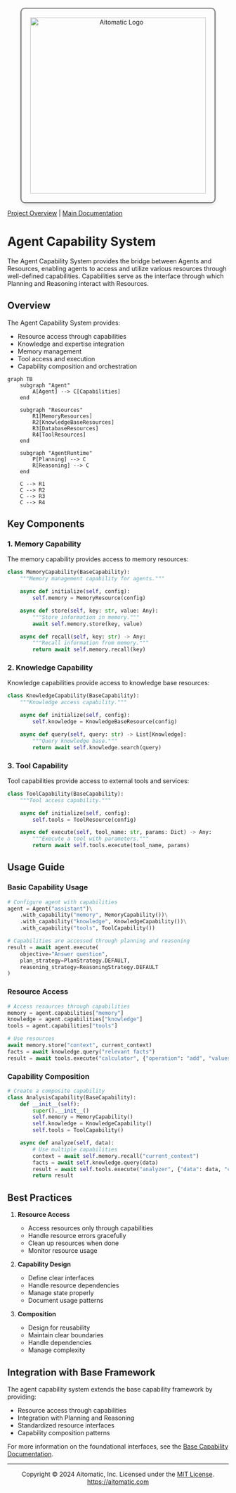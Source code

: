 <!-- markdownlint-disable MD041 -->
<!-- markdownlint-disable MD033 -->
<p align="center">
  <img src="https://cdn.prod.website-files.com/62a10970901ba826988ed5aa/62d942adcae82825089dabdb_aitomatic-logo-black.png" alt="Aitomatic Logo" width="400" style="border: 2px solid #666; border-radius: 10px; padding: 20px; box-shadow: 0 4px 8px rgba(0,0,0,0.1);"/>
</p>

[Project Overview](../../../README.md) | [Main Documentation](../../../docs/README.md)

# Agent Capability System

The Agent Capability System provides the bridge between Agents and Resources, enabling agents to access and utilize various resources through well-defined capabilities. Capabilities serve as the interface through which Planning and Reasoning interact with Resources.

## Overview

The Agent Capability System provides:

- Resource access through capabilities
- Knowledge and expertise integration
- Memory management
- Tool access and execution
- Capability composition and orchestration

```mermaid
graph TB
    subgraph "Agent"
        A[Agent] --> C[Capabilities]
    end

    subgraph "Resources"
        R1[MemoryResources]
        R2[KnowledgeBaseResources]
        R3[DatabaseResources]
        R4[ToolResources]
    end

    subgraph "AgentRuntime"
        P[Planning] --> C
        R[Reasoning] --> C
    end

    C --> R1
    C --> R2
    C --> R3
    C --> R4
```

## Key Components

### 1. Memory Capability

The memory capability provides access to memory resources:

```python
class MemoryCapability(BaseCapability):
    """Memory management capability for agents."""

    async def initialize(self, config):
        self.memory = MemoryResource(config)

    async def store(self, key: str, value: Any):
        """Store information in memory."""
        await self.memory.store(key, value)

    async def recall(self, key: str) -> Any:
        """Recall information from memory."""
        return await self.memory.recall(key)
```

### 2. Knowledge Capability

Knowledge capabilities provide access to knowledge base resources:

```python
class KnowledgeCapability(BaseCapability):
    """Knowledge access capability."""

    async def initialize(self, config):
        self.knowledge = KnowledgeBaseResource(config)

    async def query(self, query: str) -> List[Knowledge]:
        """Query knowledge base."""
        return await self.knowledge.search(query)
```

### 3. Tool Capability

Tool capabilities provide access to external tools and services:

```python
class ToolCapability(BaseCapability):
    """Tool access capability."""

    async def initialize(self, config):
        self.tools = ToolResource(config)

    async def execute(self, tool_name: str, params: Dict) -> Any:
        """Execute a tool with parameters."""
        return await self.tools.execute(tool_name, params)
```

## Usage Guide

### Basic Capability Usage

```python
# Configure agent with capabilities
agent = Agent("assistant")\
    .with_capability("memory", MemoryCapability())\
    .with_capability("knowledge", KnowledgeCapability())\
    .with_capability("tools", ToolCapability())

# Capabilities are accessed through planning and reasoning
result = await agent.execute(
    objective="Answer question",
    plan_strategy=PlanStrategy.DEFAULT,
    reasoning_strategy=ReasoningStrategy.DEFAULT
)
```

### Resource Access

```python
# Access resources through capabilities
memory = agent.capabilities["memory"]
knowledge = agent.capabilities["knowledge"]
tools = agent.capabilities["tools"]

# Use resources
await memory.store("context", current_context)
facts = await knowledge.query("relevant facts")
result = await tools.execute("calculator", {"operation": "add", "values": [1, 2]})
```

### Capability Composition

```python
# Create a composite capability
class AnalysisCapability(BaseCapability):
    def __init__(self):
        super().__init__()
        self.memory = MemoryCapability()
        self.knowledge = KnowledgeCapability()
        self.tools = ToolCapability()

    async def analyze(self, data):
        # Use multiple capabilities
        context = await self.memory.recall("current_context")
        facts = await self.knowledge.query(data)
        result = await self.tools.execute("analyzer", {"data": data, "context": context})
        return result
```

## Best Practices

1. **Resource Access**
   - Access resources only through capabilities
   - Handle resource errors gracefully
   - Clean up resources when done
   - Monitor resource usage

2. **Capability Design**
   - Define clear interfaces
   - Handle resource dependencies
   - Manage state properly
   - Document usage patterns

3. **Composition**
   - Design for reusability
   - Maintain clear boundaries
   - Handle dependencies
   - Manage complexity

## Integration with Base Framework

The agent capability system extends the base capability framework by providing:

- Resource access through capabilities
- Integration with Planning and Reasoning
- Standardized resource interfaces
- Capability composition patterns

For more information on the foundational interfaces, see the [Base Capability Documentation](../base/capability/README.md).

---

<p align="center">
Copyright © 2024 Aitomatic, Inc. Licensed under the <a href="../../../LICENSE.md">MIT License</a>.
<br/>
<a href="https://aitomatic.com">https://aitomatic.com</a>
</p>
